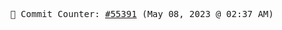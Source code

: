 <p align="center">
    <samp>
        📮 Commit Counter: <a href="https://github.com/Javascript-void0/Javascript-void0/commits/main">#55391</a> (May 08, 2023 @ 02:37 AM)
    </samp>
</p>